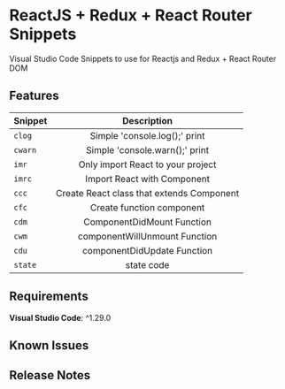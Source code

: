 # ReactJS + Redux + React Router Snippets

Visual Studio Code Snippets to use for Reactjs and Redux + React Router DOM

## Features

| Snippet |                Description                |
| :------ | :---------------------------------------: |
| `clog`  |       Simple 'console.log();' print       |
| `cwarn` |      Simple 'console.warn();' print       |
| `imr`   |     Only import React to your project     |
| `imrc`  |        Import React with Component        |
| `ccc`   | Create React class that extends Component |
| `cfc`   |         Create function component         |
| `cdm`   |        ComponentDidMount Function         |
| `cwm`   |       componentWillUnmount Function       |
| `cdu`   |        componentDidUpdate Function        |
| `state` |                state code                 |

## Requirements
**Visual Studio Code**: ^1.29.0

## Known Issues

## Release Notes
